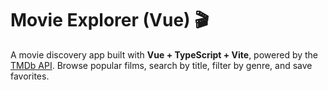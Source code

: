 # Movie Explorer (Vue) 🎬

A movie discovery app built with **Vue + TypeScript + Vite**, powered by the [TMDb API](https://www.themoviedb.org/).
Browse popular films, search by title, filter by genre, and save favorites.